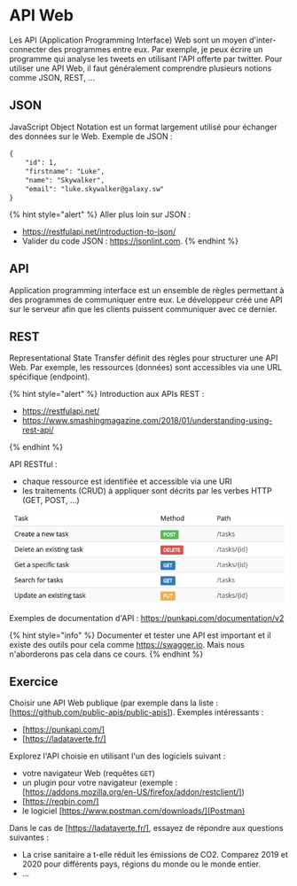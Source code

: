 # API Web

Les API (Application Programming Interface) Web sont un moyen d'inter-connecter des programmes entre eux.
Par exemple, je peux écrire un programme qui analyse les tweets en utilisant l'API offerte par twitter.
Pour utiliser une API Web, il faut généralement comprendre plusieurs notions comme JSON, REST, ...

## JSON

JavaScript Object Notation est un format largement utilisé pour échanger des données sur le Web. Exemple de JSON :

```
{
	"id": 1,
	"firstname": "Luke",
	"name": "Skywalker",
	"email": "luke.skywalker@galaxy.sw"
}
```

{% hint style="alert" %}
Aller plus loin sur JSON :
- https://restfulapi.net/introduction-to-json/
- Valider du code JSON : https://jsonlint.com.
{% endhint %}

## API

Application programming interface est un ensemble de règles permettant à des programmes de communiquer entre eux. Le développeur créé une API sur le serveur afin que les clients puissent communiquer avec ce dernier.

## REST

Representational State Transfer définit des règles pour structurer une API Web. Par exemple, les ressources (données) sont accessibles via une URL spécifique (endpoint).

{% hint style="alert" %}
Introduction aux APIs REST :
- https://restfulapi.net/
- https://www.smashingmagazine.com/2018/01/understanding-using-rest-api/
<!-- - https://perso.liris.cnrs.fr/pierre-antoine.champin/2017/progweb-python/cours/cm3.html -->
{% endhint %}


<!-- ## REST Web API

Une requête HTTP est constituée de 4 éléments.

### endpoint

Le *endpoint* est l'URL de la requête.

Le *root-endpoint* est l'URL de base de l'API.
Par exemple, le root-endpoint de l'API :
- de Github est https://api.github.com
- de Twitter est  https://api.twitter.com

Le *chemin* (path) est le nom de la ressource que l'on souhaite accéder et vient après le root-endpoint dans l'URL.
Doc : https://developer.github.com/v3/repos/#list-repositories-for-a-user
Exemple : https://api.github.com/users/raysan5/repos
permet de récupérer la liste des dépôts git de l'utilsateur raysan5 sur github.


- method :
- headers
- body -->

API RESTful :
- chaque ressource est identifiée et accessible via une URI
- les traitements (CRUD) à appliquer sont décrits par les verbes HTTP (GET, POST, ...)

![Exemple d'API RESTful pour gérer des tâches](ressources/CRUD_REST/task_api.png)

Exemples de documentation d'API : https://punkapi.com/documentation/v2

{% hint style="info" %}
Documenter et tester une API est important et il existe des outils pour cela comme https://swagger.io.
Mais nous n'aborderons pas cela dans ce cours.
{% endhint %}

## Exercice

Choisir une API Web publique (par exemple dans la liste : [https://github.com/public-apis/public-apis]). Exemples intéressants :

- [https://punkapi.com/]
- [https://ladataverte.fr/]

Explorez l'API choisie en utilisant l'un des logiciels suivant :

- votre navigateur Web (requêtes `GET`)
- un plugin pour votre navigateur (exemple : [https://addons.mozilla.org/en-US/firefox/addon/restclient/])
- [https://reqbin.com/]
- le logiciel [https://www.postman.com/downloads/](Postman)

Dans le cas de [https://ladataverte.fr/], essayez de répondre aux questions suivantes :
- La crise sanitaire a t-elle réduit les émissions de CO2. Comparez 2019 et 2020 pour différents pays, régions du monde ou le monde entier.
- ...